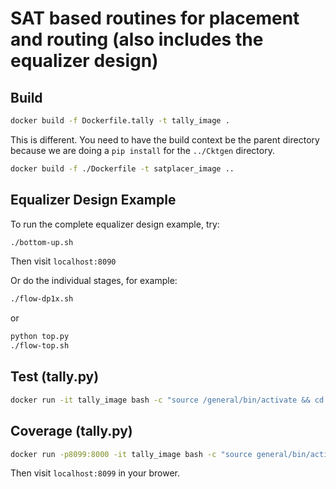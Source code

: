 # SAT based routines for placement and routing (also includes the equalizer design)

## Build
```bash
docker build -f Dockerfile.tally -t tally_image .
```
This is different. You need to have the build context be the parent directory because we are doing a `pip install` for the `../Cktgen` directory.
```bash
docker build -f ./Dockerfile -t satplacer_image ..
```

## Equalizer Design Example
To run the complete equalizer design example, try:
```bash
./bottom-up.sh
```
Then visit `localhost:8090`

Or do the individual stages, for example:
```bash
./flow-dp1x.sh
```
or 
```bash
python top.py
./flow-top.sh
```


## Test (tally.py)

```bash
docker run -it tally_image bash -c "source /general/bin/activate && cd tally && python setup.py test"
```

## Coverage (tally.py)
```bash
docker run -p8099:8000 -it tally_image bash -c "source general/bin/activate && cd tally && coverage run --source=tally,tests setup.py test && coverage html && cd htmlcov && python -m http.server"
```
Then visit `localhost:8099` in your brower.
